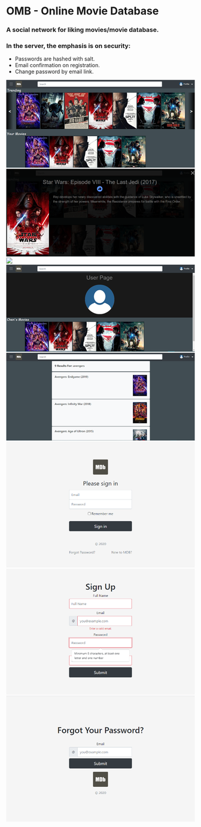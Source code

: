 # OMB - Online Movie Database

### A social network for liking movies/movie database.

### In the server, the emphasis is on security:

- Passwords are hashed with salt.
- Email confirmation on registration.
- Change password by email link.

<img src="readme files/home.png">
<img src="readme files/movie_page.png">
<img src="readme files/search_page.png">
<img src="readme files/user_page.png">
<img src="readme files/search.png">
<img src="readme files/login.png">
<img src="readme files/signup.png">
<img src="readme files/forgot_password.png">
